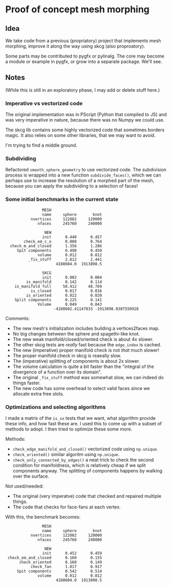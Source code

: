 # Proof of concept mesh morphing

## Idea

We take code from a previous (propriatory) project that implements mesh morphing,
improve it along the way using skcg (also proproatory).

Some parts may be contributed to pygfx or pylinalg. The core may become
a module or example in pygfx, or grow into a separate package. We'll
see.


## Notes

(While this is still in an exploratory phase, I may add or delete stuff here.)

### Imperative vs vectorized code

The original implementation was in PScript (Python that compiled to JS) and was very imperative
in nature, because there was no Numpy we could use.

The skcg lib contains some highly vectorized code that sometimes borders
magic. It also relies on some other libraries, that we may want to avoid.

I'm trying to find a middle ground.


### Subdividing

Refactored `smooth_sphere_geometry` to use vectorized code. The
subdivision process is wrapped into a new function `subdivide_faces()`,
which we can perhaps use to increase the resolution of a morphed part
of the mesh, because you can apply the subdividing to a selection of
faces!


### Some initial benchmarks in the current state

                    MESH
                    name     sphere       knot
               nvertices     122882     120000
                  nfaces     245760     240000

                     NEW
                    init      0.440      0.457
            check_em_c_o      0.808      0.764
      check_m_and_closed      1.356      1.286
         Spit components      0.498      0.450
                  volume      0.012      0.012
              _fix_stuff      2.812      2.441
                          4188604.0  1913898.5

                    SKCG
                    init      0.002      0.004
             is_manifold      0.142      0.114
        is_manifold full     50.412     48.769
               is_closed      0.017      0.016
             is_oriented      0.022      0.020
        Split components      0.225      0.141
                  Volume      0.049      0.043
                         -4188602.41147833 -1913898.0387550928

Comments:

* The new mesh's initialization includes building a vertices2faces map.
* No big changes between the sphere and spagethi-like knot.
* The new weak manifold/closed/oriented check is about 4x slower.
* The other skcg tests are *really* fast because the `edge_index` is cached.
* The new (imperative) proper manifold check is not *that* much slower!
* The proper manifold check in skcg is reaeally slow.
* The (imperative) splitting of components is about 2x slower.
* The volume calculation is quite a bit faster than the "integral of the divergence of a function over its domain".
* The original `_fix_stuff` method was somewhat slow, we can indeed do things faster.
* The new code has some overhead to select valid faces since we allocate extra free slots.


### Optimizations and selecting algorithms

I made a matrix of the `is_xx` tests that we want, what algorithm provide
these info, and how fast these are. I used this to come up with a subset
of methods to adopt. I then tried to optimize these some more.

Methods:

* `check_edge_manifold_and_closed()` vectorized code using `np.unique`.
* `check_oriented()` similar algoritm using `np.unique`.
* `check_only_connected_by_edges()` a neat trick to check the second condition
  for manifoldness, which is relatively cheap if we split components anyway.
  The splitting of components happens by walking over the surface.

Not used/needed:

* The original (very imperatve) code that checked and repaired multiple things.
* The code that checks for face-fans at each vertex.

With this, the benchmark becomes:

                    MESH
                    name     sphere       knot
               nvertices     122882     120000
                  nfaces     245760     240000

                     NEW
                    init      0.452      0.459
     check_em_and_closed      0.160      0.155
          check_oriented      0.160      0.149
               check_fan      1.017      0.917
         Spit components      0.542      0.514
                  volume      0.012      0.012
                          4188604.0  1913898.5
